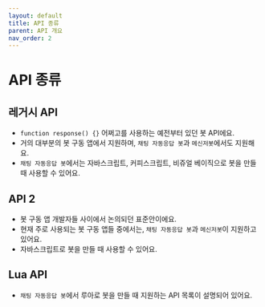 ```yaml
---
layout: default
title: API 종류
parent: API 개요
nav_order: 2
---
```


# API 종류
## 레거시 API
* `function response() {}` 어쩌고를 사용하는 예전부터 있던 봇 API에요.
* 거의 대부분의 봇 구동 앱에서 지원하며, `채팅 자동응답 봇`과 `메신저봇`에서도 지원해요.
* `채팅 자동응답 봇`에서는 자바스크립트, 커피스크립트, 비쥬얼 베이직으로 봇을 만들 때 사용할 수 있어요.

## API 2
* 봇 구동 앱 개발자들 사이에서 논의되던 표준안이에요.
* 현재 주로 사용되는 봇 구동 앱들 중에서는, `채팅 자동응답 봇`과 `메신저봇`이 지원하고 있어요.
* 자바스크립트로 봇을 만들 때 사용할 수 있어요.

## Lua API
* `채팅 자동응답 봇`에서 루아로 봇을 만들 때 지원하는 API 목록이 설명되어 있어요.